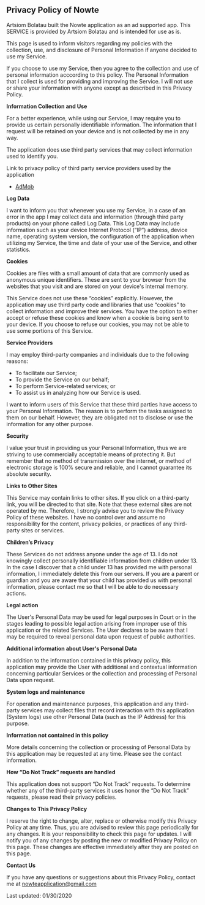 ## Privacy Policy of Nowte

Artsiom Bolatau built the Nowte application as an ad supported app. This SERVICE is provided by Artsiom Bolatau and is intended for use as is.

This page is used to inform visitors regarding my policies with the collection, use, and disclosure of Personal Information if anyone decided to use my Service.

If you choose to use my Service, then you agree to the collection and use of personal information acccording to this policy. The Personal Information that I collect is used for providing and improving the Service. I will not use or share your information with anyone except as described in this Privacy Policy.

**Information Collection and Use**

For a better experience, while using our Service, I may require you to provide us certain personally identifiable information. The information that I request will be retained on your device and is not collected by me in any way.

The application does use third party services that may collect information used to identify you.

Link to privacy policy of third party service providers used by the application

*   [AdMob](https://support.google.com/admob/answer/6128543?hl=en)

**Log Data**

I want to inform you that whenever you use my Service, in a case of an error in the app I may collect data and information (through third party products) on your phone called Log Data. This Log Data may include information such as your device Internet Protocol (“IP”) address, device name, operating system version, the configuration of the application when utilizing my Service, the time and date of your use of the Service, and other statistics.

**Cookies**

Cookies are files with a small amount of data that are commonly used as anonymous unique identifiers. These are sent to your browser from the websites that you visit and are stored on your device's internal memory.

This Service does not use these “cookies” explicitly. However, the application may use third party code and libraries that use “cookies” to collect information and improve their services. You have the option to either accept or refuse these cookies and know when a cookie is being sent to your device. If you choose to refuse our cookies, you may not be able to use some portions of this Service.

**Service Providers**

I may employ third-party companies and individuals due to the following reasons:

*   To facilitate our Service;
*   To provide the Service on our behalf;
*   To perform Service-related services; or
*   To assist us in analyzing how our Service is used.

I want to inform users of this Service that these third parties have access to your Personal Information. The reason is to perform the tasks assigned to them on our behalf. However, they are obligated not to disclose or use the information for any other purpose.

**Security**

I value your trust in providing us your Personal Information, thus we are striving to use commercially acceptable means of protecting it. But remember that no method of transmission over the internet, or method of electronic storage is 100% secure and reliable, and I cannot guarantee its absolute security.

**Links to Other Sites**

This Service may contain links to other sites. If you click on a third-party link, you will be directed to that site. Note that these external sites are not operated by me. Therefore, I strongly advise you to review the Privacy Policy of these websites. I have no control over and assume no responsibility for the content, privacy policies, or practices of any third-party sites or services.

**Children’s Privacy**

These Services do not address anyone under the age of 13. I do not knowingly collect personally identifiable information from children under 13. In the case I discover that a child under 13 has provided me with personal information, I immediately delete this from our servers. If you are a parent or guardian and you are aware that your child has provided us with personal information, please contact me so that I will be able to do necessary actions.

**Legal action**

The User's Personal Data may be used for legal purposes in Court or in the stages leading to possible legal action arising from improper use of this application or the related Services.
The User declares to be aware that I may be required to reveal personal data upon request of public authorities.

**Additional information about User's Personal Data**

In addition to the information contained in this privacy policy, this application may provide the User with additional and contextual information concerning particular Services or the collection and processing of Personal Data upon request.

**System logs and maintenance**

For operation and maintenance purposes, this application and any third-party services may collect files that record interaction with this application (System logs) use other Personal Data (such as the IP Address) for this purpose.

**Information not contained in this policy**

More details concerning the collection or processing of Personal Data by this application may be requested at any time. Please see the contact information.

**How “Do Not Track” requests are handled**

This application does not support “Do Not Track” requests.
To determine whether any of the third-party services it uses honor the “Do Not Track” requests, please read their privacy policies.

**Changes to This Privacy Policy**

I reserve the right to change, alter, replace or otherwise modify this Privacy Policy at any time. Thus, you are advised to review this page periodically for any changes. It is your responsibility to check this page for updates. I will notify you of any changes by posting the new or modified Privacy Policy on this page. These changes are effective immediately after they are posted on this page.

**Contact Us**

If you have any questions or suggestions about this Privacy Policy, contact me at <nowteapplication@gmail.com>

Last updated:
01/30/2020
